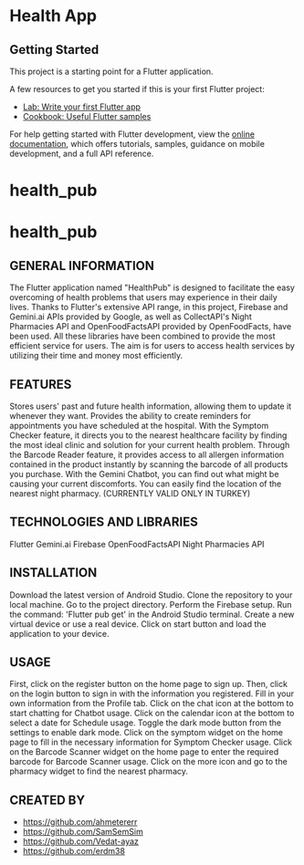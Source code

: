 # Health App



## Getting Started

This project is a starting point for a Flutter application.

A few resources to get you started if this is your first Flutter project:

- [Lab: Write your first Flutter app](https://docs.flutter.dev/get-started/codelab)
- [Cookbook: Useful Flutter samples](https://docs.flutter.dev/cookbook)

For help getting started with Flutter development, view the
[online documentation](https://docs.flutter.dev/), which offers tutorials,
samples, guidance on mobile development, and a full API reference.
# health_pub
# health_pub


## GENERAL INFORMATION
The Flutter application named "HealthPub" is designed to facilitate the easy overcoming of health problems that users may experience in their daily lives. Thanks to Flutter's extensive API range, in this project, Firebase and Gemini.ai APIs provided by Google, as well as CollectAPI's Night Pharmacies API and OpenFoodFactsAPI provided by OpenFoodFacts, have been used. All these libraries have been combined to provide the most efficient service for users. The aim is for users to access health services by utilizing their time and money most efficiently.

## FEATURES

Stores users' past and future health information, allowing them to update it whenever they want.
Provides the ability to create reminders for appointments you have scheduled at the hospital.
With the Symptom Checker feature, it directs you to the nearest healthcare facility by finding the most ideal clinic and solution for your current health problem.
Through the Barcode Reader feature, it provides access to all allergen information contained in the product instantly by scanning the barcode of all products you purchase.
With the Gemini Chatbot, you can find out what might be causing your current discomforts.
You can easily find the location of the nearest night pharmacy. (CURRENTLY VALID ONLY IN TURKEY)

## TECHNOLOGIES AND LIBRARIES

Flutter
Gemini.ai
Firebase
OpenFoodFactsAPI
Night Pharmacies API

## INSTALLATION

Download the latest version of Android Studio.
Clone the repository to your local machine.
Go to the project directory.
Perform the Firebase setup.
Run the command: 'Flutter pub get' in the Android Studio terminal.
Create a new virtual device or use a real device.
Click on start button and load the application to your device.

## USAGE

First, click on the register button on the home page to sign up.
Then, click on the login button to sign in with the information you registered.
Fill in your own information from the Profile tab.
Click on the chat icon at the bottom to start chatting for Chatbot usage.
Click on the calendar icon at the bottom to select a date for Schedule usage.
Toggle the dark mode button from the settings to enable dark mode.
Click on the symptom widget on the home page to fill in the necessary information for Symptom Checker usage.
Click on the Barcode Scanner widget on the home page to enter the required barcode for Barcode Scanner usage.
Click on the more icon and go to the pharmacy widget to find the nearest pharmacy.


## CREATED BY
- https://github.com/ahmetererr
- https://github.com/SamSemSim
- https://github.com/Vedat-ayaz
- https://github.com/erdm38



